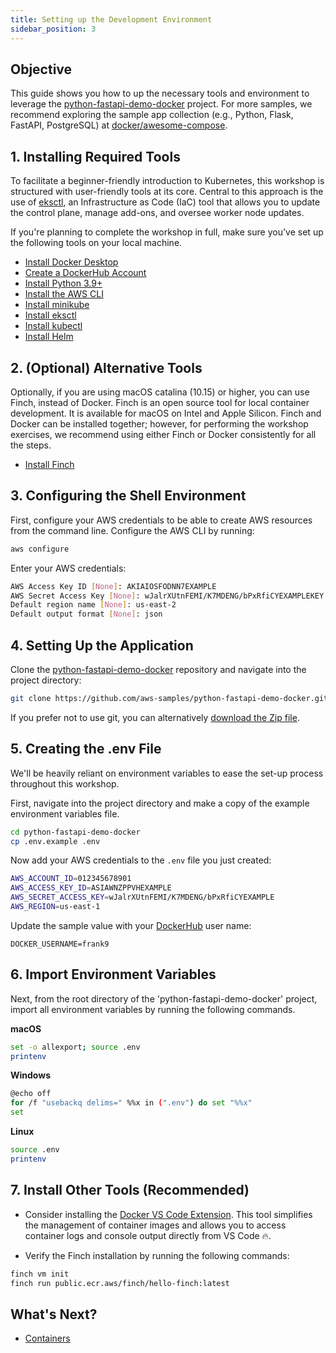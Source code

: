 ```yaml
---
title: Setting up the Development Environment
sidebar_position: 3
---
```

## Objective

This guide shows you how to up the necessary tools and environment to leverage the [python-fastapi-demo-docker](https://github.com/aws-samples/python-fastapi-demo-docker) project. For more samples, we recommend exploring the sample app collection (e.g., Python, Flask, FastAPI, PostgreSQL) at [docker/awesome-compose](https://github.com/docker/awesome-compose).

## 1. Installing Required Tools

To facilitate a beginner-friendly introduction to Kubernetes, this workshop is structured with user-friendly tools at its core. Central to this approach is the use of [eksctl](https://eksctl.io/), an Infrastructure as Code (IaC) tool that allows you to update the control plane, manage add-ons, and oversee worker node updates. 

If you're planning to complete the workshop in full, make sure you've set up the following tools on your local machine.

- [Install Docker Desktop](https://www.docker.com/products/docker-desktop/)
- [Create a DockerHub Account](https://hub.docker.com/)
- [Install Python 3.9+](https://www.python.org/downloads/release/python-390/)
- [Install the AWS CLI](https://docs.aws.amazon.com/cli/latest/userguide/getting-started-install.html)
- [Install minikube](https://minikube.sigs.k8s.io/docs/start/)
- [Install eksctl](https://eksctl.io/installation)
- [Install kubectl](https://kubernetes.io/docs/tasks/tools/#kubectl)
- [Install Helm](https://helm.sh/docs/intro/install/)

## 2. (Optional) Alternative Tools
Optionally, if you are using macOS catalina (10.15) or higher, you can use Finch, instead of Docker. Finch is an open source tool for local container development. It is available for macOS on Intel and Apple Silicon. Finch and Docker can be installed together; however, for performing the workshop exercises, we recommend using either Finch or Docker consistently for all the steps.

- [Install Finch](https://runfinch.com/docs/managing-finch/macos/installation/)

## 3. Configuring the Shell Environment

First, configure your AWS credentials to be able to create AWS resources from the command line. Configure the AWS CLI by running:

```bash
aws configure
```

Enter your AWS credentials:

```bash
AWS Access Key ID [None]: AKIAIOSFODNN7EXAMPLE
AWS Secret Access Key [None]: wJalrXUtnFEMI/K7MDENG/bPxRfiCYEXAMPLEKEY
Default region name [None]: us-east-2
Default output format [None]: json
```

## 4. Setting Up the Application

Clone the [python-fastapi-demo-docker](https://github.com/aws-samples/python-fastapi-demo-docker) repository and navigate into the project directory:

```bash
git clone https://github.com/aws-samples/python-fastapi-demo-docker.git 
```

If you prefer not to use git, you can alternatively [download the Zip file](https://github.com/aws-samples/python-fastapi-demo-docker/archive/refs/heads/main.zip).

## 5. Creating the .env File

We'll be heavily reliant on environment variables to ease the set-up process throughout this workshop.

First, navigate into the project directory and make a copy of the example environment variables file.

```bash
cd python-fastapi-demo-docker
cp .env.example .env
```

Now add your AWS credentials to the `.env` file you just created:

```bash
AWS_ACCOUNT_ID=012345678901
AWS_ACCESS_KEY_ID=ASIAWNZPPVHEXAMPLE
AWS_SECRET_ACCESS_KEY=wJalrXUtnFEMI/K7MDENG/bPxRfiCYEXAMPLE
AWS_REGION=us-east-1
```

Update the sample value with your [DockerHub](https://hub.docker.com/) user name:

```
DOCKER_USERNAME=frank9
```

## 6. Import Environment Variables

Next, from the root directory of the 'python-fastapi-demo-docker' project, import all environment variables by running the following commands.

**macOS**

```bash
set -o allexport; source .env
printenv
```

**Windows**

```bash
@echo off
for /f "usebackq delims=" %%x in (".env") do set "%%x"
set
```

**Linux**

```bash
source .env
printenv
```

## 7. Install Other Tools (Recommended)

- Consider installing the [Docker VS Code Extension](https://code.visualstudio.com/docs/containers/overview). This tool simplifies the management of container images and allows you to access container logs and console output directly from VS Code 🔥.

- Verify the Finch installation by running the following commands:

```bash
finch vm init
finch run public.ecr.aws/finch/hello-finch:latest
```

## What's Next?

- [Containers](../containers/index.md)
